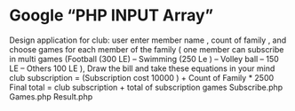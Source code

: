 # Google “PHP INPUT Array”
Design application for club:
 user enter member name , count of family , and choose games for each member of the family ( one member can subscribe in multi games (Football (300 LE) – Swimming (250 Le ) – Volley ball – 150 LE – Others 100 LE ),
Draw the bill and take these equations in your mind
club subscription = (Subscription cost 10000 ) + Count of Family * 2500 
 Final total = club subscription + total of subscription games
Subscribe.php
Games.php
Result.php